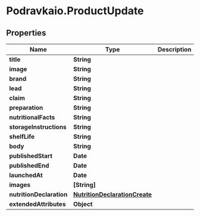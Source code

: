 # Podravkaio.ProductUpdate

## Properties
Name | Type | Description | Notes
------------ | ------------- | ------------- | -------------
**title** | **String** |  | [optional] 
**image** | **String** |  | [optional] 
**brand** | **String** |  | [optional] 
**lead** | **String** |  | [optional] 
**claim** | **String** |  | [optional] 
**preparation** | **String** |  | [optional] 
**nutritionalFacts** | **String** |  | [optional] 
**storageInstructions** | **String** |  | [optional] 
**shelfLife** | **String** |  | [optional] 
**body** | **String** |  | [optional] 
**publishedStart** | **Date** |  | [optional] 
**publishedEnd** | **Date** |  | [optional] 
**launchedAt** | **Date** |  | [optional] 
**images** | **[String]** |  | [optional] 
**nutritionDeclaration** | [**NutritionDeclarationCreate**](NutritionDeclarationCreate.md) |  | [optional] 
**extendedAttributes** | **Object** |  | [optional] 


